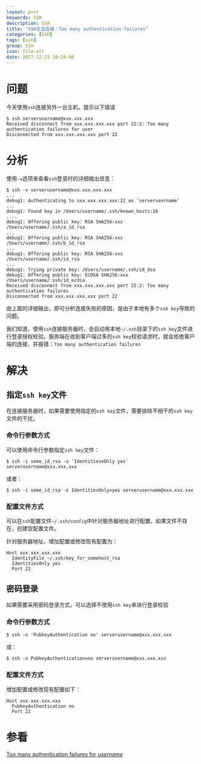 ```yaml
---
layout: post
keywords: SSH
description: SSH
title: "SSH无法连接：Too many authentication failures"
categories: [SSH]
tags: [ssh]
group: SSH
icon: file-alt
date: 2017-12-23 18:24:00
---
```

# 问题

今天使用`ssh`连接另外一台主机，提示以下错误

    $ ssh serverusername@xxx.xxx.xxx
    Received disconnect from xxx.xxx.xxx.xxx port 22:2: Too many authentication failures for user
    Disconnected from xxx.xxx.xxx.xxx port 22

# 分析

使用`-v`选项来查看`ssh`登录时的详细输出信息：

<!--excerpt-->

    $ ssh -v serverusername@xxx.xxx.xxx.xxx
    ...
    debug1: Authenticating to xxx.xxx.xxx.xxx:22 as 'serverusername'
    ...
    debug1: Found key in /Users/username/.ssh/known_hosts:16
    ....
    debug1: Offering public key: RSA SHA256:xxx /Users/username/.ssh/a_id_rsa
    ...
    debug1: Offering public key: RSA SHA256:xxx /Users/username/.ssh/b_id_rsa
    ...
    debug1: Offering public key: RSA SHA256:xxx /Users/username/.ssh/id_rsa
    ...
    debug1: Trying private key: /Users/username/.ssh/id_dsa
    debug1: Offering public key: ECDSA SHA256:xxx /Users/username/.ssh/id_ecdsa
    Received disconnect from xxx.xxx.xxx.xxx port 22:2: Too many authentication failures
    Disconnected from xxx.xxx.xxx.xxx port 22

由上面的详细输出，即可分析连接失败的原因，是由于本地有多个`ssh key`导致的问题。

我们知道，使用`ssh`连接服务器时，会自动用本地`~/.ssh`目录下的`ssh key`文件进行登录授权校验。服务端在收到客户端过多的`ssh key`校验请求时，就会拒绝客户端的连接，并报错：`Too many authentication failures`

# 解决

## 指定`ssh key`文件

在连接服务器时，如果需要使用指定的`ssh key`文件，需要排除不相干的`ssh key`文件的干扰。

### 命令行参数方式

可以使用命令行参数指定`ssh key`文件：

    $ ssh -i some_id_rsa -o 'IdentitieseOnly yes' serverusername@xxx.xxx.xxx

或者：

    $ ssh -i some_id_rsa -o IdentitiesOnly=yes serverusername@xxx.xxx.xxx

### 配置文件方式

可以在`ssh`配置文件`~/.ssh/config`中针对服务器地址进行配置。如果文件不存在，创建空配置文件。

针对服务器地址，增加配置或修改现有配置为：

    Host xxx.xxx.xxx.xxx
      IdentityFile ~/.ssh/key_for_somehost_rsa
      IdentitiesOnly yes
      Port 22

## 密码登录

如果需要采用密码登录方式，可以选择不使用`ssh key`来进行登录校验

### 命令行参数方式

    $ ssh -o 'PubkeyAuthentication no' serverusername@xxx.xxx.xxx

或：

    $ ssh -o PubkeyAuthentication=no serverusername@xxx.xxx.xxx

### 配置文件方式

增加配置或修改现有配置如下：

    Host xxx.xxx.xxx.xxx
      PubkeyAuthentication no
      Port 22

# 参看

[Too many authentication failures for *username*](https://superuser.com/questions/187779/too-many-authentication-failures-for-username)
